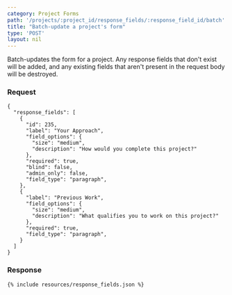 ```yaml
---
category: Project Forms
path: '/projects/:project_id/response_fields/:response_field_id/batch'
title: "Batch-update a project's form"
type: 'POST'
layout: nil
---
```


Batch-updates the form for a project. Any response fields that don't exist will be added, and any existing fields that aren't present in the request body will be destroyed.

### Request
```
{
  "response_fields": [
    {
      "id": 235,
      "label": "Your Approach",
      "field_options": {
        "size": "medium",
        "description": "How would you complete this project?"
      },
      "required": true,
      "blind": false,
      "admin_only": false,
      "field_type": "paragraph",
    },
    {
      "label": "Previous Work",
      "field_options": {
        "size": "medium",
        "description": "What qualifies you to work on this project?"
      },
      "required": true,
      "field_type": "paragraph",
    }
  ]
}
```

### Response

```{% include resources/response_fields.json %}```
